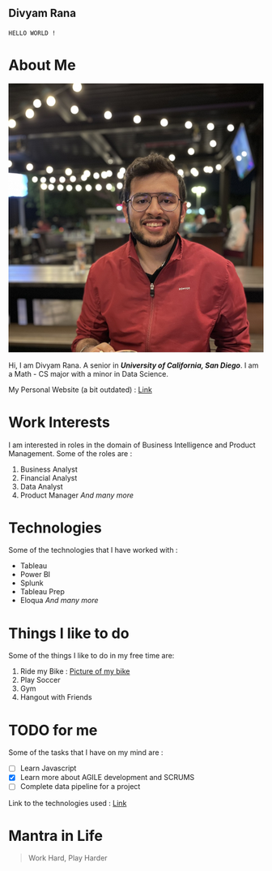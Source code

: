 ## Divyam Rana

<!-- The purpose is to give an introduction of who you are as a programmer, who you are as a person, and any other interesting things you'd like to share with the kind of person who might be taking a look at your profile (think potential employers, open source devs, generally just the kinds of people who would be looking at the source code for a project you made).
Pictures
All the core Markdown constructs in GitHub Flavored MarkdownLinks to an external site.
Headings
Styling text
Quoting text
Quoting code
External Links
Section links
Relative links (Link to another .md file or an image in your repo. If linking to an image, encode it as a regular link rather than an image.)
Ordered and Unordered Lists
Task lists

 -->
```
HELLO WORLD !
```

# About Me

![alt-text-1](Pictures/IMG_6538%202.jpeg  "Me")

Hi, I am Divyam Rana. A senior in **_University of California, San Diego_**. I am a Math - CS major with a minor in Data Science.

My Personal Website (a bit outdated) : [Link](https://divyamrana.github.io)



# Work Interests

I am interested in roles in the domain of Business Intelligence and Product Management. Some of the roles are :

1. Business Analyst
2. Financial Analyst
3. Data Analyst
4. Product Manager
_And many more_

# Technologies

Some of the technologies that I have worked with : 

- Tableau
- Power BI
- Splunk
- Tableau Prep
- Eloqua
_And many more_

# Things I like to do

 Some of the things I like to do in my free time are: 

1. Ride my Bike : [Picture of my bike](Pictures/Jawa-Perak.jpg)
2. Play Soccer
3. Gym
4. Hangout with Friends
  
# TODO for me

Some of the tasks that I have on my mind are :

- [ ] Learn Javascript
- [x] Learn more about AGILE development and SCRUMS
- [ ] Complete data pipeline for a project

Link to the technologies used : [Link](#technologies)


# Mantra in Life

> Work Hard, Play Harder
